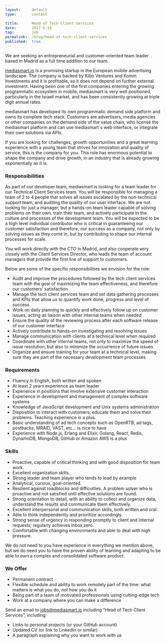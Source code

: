 ```yaml
---
layout:     default
type:       content

title:      Head of Tech Client Services
date:       2017-5-18
tag:        job
permalink:  /blog/head-of-tech-client-services
published:  true
---
```

We are seeking an entrepreneurial and customer-oriented team leader based in Madrid as a full time addition to our team.

[mediasmart.io](mediasmart.io) is a promising startup in the European mobile advertising landscape. The company is backed by Kibo Ventures and Komm Investments and it is profitable, so it does not depend on further external investment. Having been one of the first companies entering the growing programmatic ecosystem in mobile, mediasmart is very well positioned, particularly in the Israeli market, and has been consistently growing at triple digit annual rates.

mediasmart has developed its own programmatic demand side platform and owns its complete tech stack. Customers are advertisers, media agencies or other companies on the demand side of the value chain, who license the mediasmart platform and can use mediasmart´s web interface, or integrate their own solutions via APIs.

If you are looking for challenges, growth opportunities and a great learning experience with a young team that strives for innovation and quality of service, this is the company for you. This role has enormous potential to shape the company and drive growth, in an industry that is already growing exponentially as it is.

### Responsibilities
As part of our developer team, mediasmart is looking for a team leader for our Technical Client Services team.  You will be responsible for managing a team of 2 to 4 people that solves all issues escalated by the non-technical support team, and auditing the quality of our user interface. We are not looking for just a manager, but a hands-on team leader capable of solving problems on their own, train their team, and actively participate in the culture and processes of the development team.
You will be expected to be a high level individual contributor who is critical in guaranteeing our customer satisfaction and therefore, our success as a company, not only by solving issues as they come in, but by contributing to shape our internal processes for scale.

You will work directly with the CTO in Madrid, and also cooperate very closely with the Client Services Director, who leads the team of account managers that provide the first line of support to customers.

Below are some of the specific responsibilities we envision for the role:

 - Audit and improve the procedures followed by the tech client services team with the goal of maximizing the team effectiveness, and therefore our customers’ satisfaction
 - Manage the tech client services team and set data gathering processes and KPIs that allow us to quantify work done, progress and level of success
 - Work on daily planning to quickly and effectively follow up on customer issues, acting as liaison with other internal teams when needed
 - Ensure the quality of the reviewing process after each software release of our customer interface
 - Actively contribute to hands-on investigating and resolving issues
 - Manage communication with clients at a technical level when required
 - Coordinate with other internal teams, not only to maximize the speed of issue resolution, but also to minimize the occurrence of future issues
 - Organize and ensure training for your team at a technical level, making sure they are part of the necessary development team processes


### Requirements
 - Fluency in English, both written and spoken
 - At least 2 years experience as team leader
 - Experience in positions that involve extensive customer interaction
 - Experience in development and management of complex software systems
 - Knowledge of JavaScript development and Unix systems administration
 - Disposition to interact with customers, educate them and solve their problems. Teaching experience is a plus.
 - Basic understanding of ad tech concepts such as OpenRTB, ad tags, postbacks, MRAID, VAST, etc… is nice to have
 - Experience with Node.js, Erlang and Elixir, Golang, React, Redis, DynamoDB, MongoDB, GitHub or Amazon AWS is a plus

### Skills
 - Proactive, capable of critical thinking and with good disposition for team work.
 - Excellent organization skills.
 - Strong leader and team player who tends to lead by example
 - Analytical, curious, goal-oriented.
 - Resilient against roadblocks and difficulties. A problem solver who is proactive and not satisfied until effective solutions are found.
 - Strong orientation to detail, with an ability to collect and organize data, understand the results and communicate them effectively.
 - Excellent interpersonal and communication skills, both written and oral.
 - Able to think independently and prioritize accordingly.
 - Strong sense of urgency in responding promptly to client and internal requests; regularly achieves inbox zero.
 - Comfortable with changing environments and able to deal with high pressure.

We do not need to you have experience in everything we mention above, but we do need you to have the proven ability of learning and adapting to be able to own a complex and consolidated software product.

### We Offer
 - Permanent contract
 - Flexible schedule and ability to work remotely part of the time: what matters is what you do, not how you do it
 - Being part of a team of motivated professionals using cutting-edge tech
 - Work at a company where you can make a difference

Send an email to [jobs@mediasmart.io](jobs@mediasmart.io) including “Head of Tech Client Services”, including:

 - Links to personal projects (or your GitHub account)
 - Updated CV (or link to LinkedIn or similar)
 - A paragraph explaining why you want to work with us
